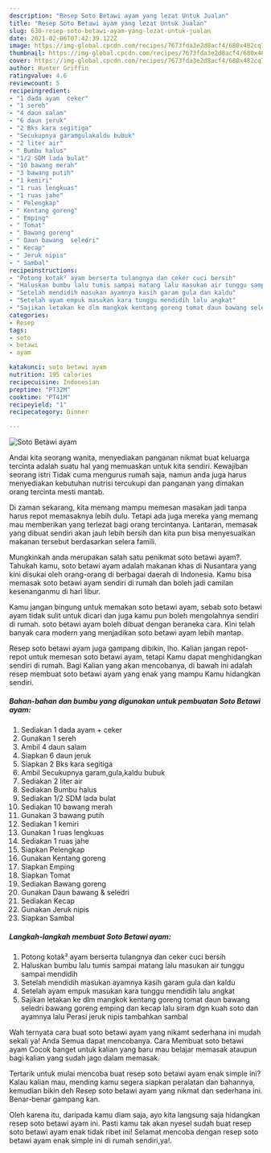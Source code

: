 ```yaml
---
description: "Resep Soto Betawi ayam yang lezat Untuk Jualan"
title: "Resep Soto Betawi ayam yang lezat Untuk Jualan"
slug: 630-resep-soto-betawi-ayam-yang-lezat-untuk-jualan
date: 2021-02-06T07:42:39.122Z
image: https://img-global.cpcdn.com/recipes/7673fda3e2d8acf4/680x482cq70/soto-betawi-ayam-foto-resep-utama.jpg
thumbnail: https://img-global.cpcdn.com/recipes/7673fda3e2d8acf4/680x482cq70/soto-betawi-ayam-foto-resep-utama.jpg
cover: https://img-global.cpcdn.com/recipes/7673fda3e2d8acf4/680x482cq70/soto-betawi-ayam-foto-resep-utama.jpg
author: Hunter Griffin
ratingvalue: 4.6
reviewcount: 5
recipeingredient:
- "1 dada ayam  ceker"
- "1 sereh"
- "4 daun salam"
- "6 daun jeruk"
- "2 Bks kara segitiga"
- "Secukupnya garamgulakaldu bubuk"
- "2 liter air"
- " Bumbu halus"
- "1/2 SDM lada bulat"
- "10 bawang merah"
- "3 bawang putih"
- "1 kemiri"
- "1 ruas lengkuas"
- "1 ruas jahe"
- " Pelengkap"
- " Kentang goreng"
- " Emping"
- " Tomat"
- " Bawang goreng"
- " Daun bawang  seledri"
- " Kecap"
- " Jeruk nipis"
- " Sambal"
recipeinstructions:
- "Potong kotak² ayam berserta tulangnya dan ceker cuci bersih"
- "Haluskan bumbu lalu tumis sampai matang lalu masukan air tunggu sampai mendidih"
- "Setelah mendidih masukan ayamnya kasih garam gula dan kaldu"
- "Setelah ayam empuk masukan kara tunggu mendidih lalu angkat"
- "Sajikan letakan ke dlm mangkok kentang goreng tomat daun bawang seledri bawang goreng emping dan kecap lalu siram dgn kuah soto dan ayamnya lalu Perasi jeruk nipis tambahkan sambal"
categories:
- Resep
tags:
- soto
- betawi
- ayam

katakunci: soto betawi ayam 
nutrition: 195 calories
recipecuisine: Indonesian
preptime: "PT32M"
cooktime: "PT41M"
recipeyield: "1"
recipecategory: Dinner

---
```



![Soto Betawi ayam](https://img-global.cpcdn.com/recipes/7673fda3e2d8acf4/680x482cq70/soto-betawi-ayam-foto-resep-utama.jpg)

Andai kita seorang wanita, menyediakan panganan nikmat buat keluarga tercinta adalah suatu hal yang memuaskan untuk kita sendiri. Kewajiban seorang istri Tidak cuma mengurus rumah saja, namun anda juga harus menyediakan kebutuhan nutrisi tercukupi dan panganan yang dimakan orang tercinta mesti mantab.

Di zaman  sekarang, kita memang mampu memesan masakan jadi tanpa harus repot memasaknya lebih dulu. Tetapi ada juga mereka yang memang mau memberikan yang terlezat bagi orang tercintanya. Lantaran, memasak yang dibuat sendiri akan jauh lebih bersih dan kita pun bisa menyesuaikan makanan tersebut berdasarkan selera famili. 



Mungkinkah anda merupakan salah satu penikmat soto betawi ayam?. Tahukah kamu, soto betawi ayam adalah makanan khas di Nusantara yang kini disukai oleh orang-orang di berbagai daerah di Indonesia. Kamu bisa memasak soto betawi ayam sendiri di rumah dan boleh jadi camilan kesenanganmu di hari libur.

Kamu jangan bingung untuk memakan soto betawi ayam, sebab soto betawi ayam tidak sulit untuk dicari dan juga kamu pun boleh mengolahnya sendiri di rumah. soto betawi ayam boleh dibuat dengan beraneka cara. Kini telah banyak cara modern yang menjadikan soto betawi ayam lebih mantap.

Resep soto betawi ayam juga gampang dibikin, lho. Kalian jangan repot-repot untuk memesan soto betawi ayam, tetapi Kamu dapat menghidangkan sendiri di rumah. Bagi Kalian yang akan mencobanya, di bawah ini adalah resep membuat soto betawi ayam yang enak yang mampu Kamu hidangkan sendiri.

<!--inarticleads1-->

##### Bahan-bahan dan bumbu yang digunakan untuk pembuatan Soto Betawi ayam:

1. Sediakan 1 dada ayam + ceker
1. Gunakan 1 sereh
1. Ambil 4 daun salam
1. Siapkan 6 daun jeruk
1. Siapkan 2 Bks kara segitiga
1. Ambil Secukupnya garam,gula,kaldu bubuk
1. Sediakan 2 liter air
1. Sediakan  Bumbu halus
1. Sediakan 1/2 SDM lada bulat
1. Sediakan 10 bawang merah
1. Gunakan 3 bawang putih
1. Sediakan 1 kemiri
1. Gunakan 1 ruas lengkuas
1. Sediakan 1 ruas jahe
1. Siapkan  Pelengkap
1. Gunakan  Kentang goreng
1. Siapkan  Emping
1. Siapkan  Tomat
1. Sediakan  Bawang goreng
1. Gunakan  Daun bawang &amp; seledri
1. Sediakan  Kecap
1. Gunakan  Jeruk nipis
1. Siapkan  Sambal




<!--inarticleads2-->

##### Langkah-langkah membuat Soto Betawi ayam:

1. Potong kotak² ayam berserta tulangnya dan ceker cuci bersih
1. Haluskan bumbu lalu tumis sampai matang lalu masukan air tunggu sampai mendidih
1. Setelah mendidih masukan ayamnya kasih garam gula dan kaldu
1. Setelah ayam empuk masukan kara tunggu mendidih lalu angkat
1. Sajikan letakan ke dlm mangkok kentang goreng tomat daun bawang seledri bawang goreng emping dan kecap lalu siram dgn kuah soto dan ayamnya lalu Perasi jeruk nipis tambahkan sambal




Wah ternyata cara buat soto betawi ayam yang nikamt sederhana ini mudah sekali ya! Anda Semua dapat mencobanya. Cara Membuat soto betawi ayam Cocok banget untuk kalian yang baru mau belajar memasak ataupun bagi kalian yang sudah jago dalam memasak.

Tertarik untuk mulai mencoba buat resep soto betawi ayam enak simple ini? Kalau kalian mau, mending kamu segera siapkan peralatan dan bahannya, kemudian bikin deh Resep soto betawi ayam yang nikmat dan sederhana ini. Benar-benar gampang kan. 

Oleh karena itu, daripada kamu diam saja, ayo kita langsung saja hidangkan resep soto betawi ayam ini. Pasti kamu tak akan nyesel sudah buat resep soto betawi ayam enak tidak ribet ini! Selamat mencoba dengan resep soto betawi ayam enak simple ini di rumah sendiri,ya!.

